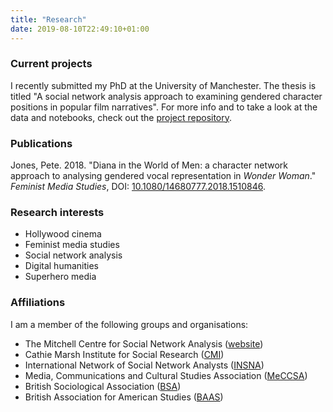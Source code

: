 ```yaml
---
title: "Research"
date: 2019-08-10T22:49:10+01:00
---
```

### Current projects

I recently submitted my PhD at the University of Manchester. The thesis is titled "A social network analysis approach to examining gendered character positions in popular film narratives". For more info and to take a look at the data and notebooks, check out the [project repository](https://github.com/pj398/between-the-lines).

### Publications

Jones, Pete. 2018. "Diana in the World of Men: a character network approach to analysing gendered vocal representation in *Wonder Woman*." *Feminist Media Studies*, DOI: [10.1080/14680777.2018.1510846](https://doi.org/10.1080/14680777.2018.1510846).

### Research interests

- Hollywood cinema
- Feminist media studies
- Social network analysis
- Digital humanities
- Superhero media

### Affiliations

I am a member of the following groups and organisations:

- The Mitchell Centre for Social Network Analysis ([website](https://www.socialsciences.manchester.ac.uk/mitchell-centre/))
- Cathie Marsh Institute for Social Research ([CMI](https://www.cmi.manchester.ac.uk/))
- International Network of Social Network Analysts ([INSNA](https://www.insna.org))
- Media, Communications and Cultural Studies Association ([MeCCSA](https://www.meccsa.org.uk))
- British Sociological Association ([BSA](https://www.britsoc.co.uk))
- British Association for American Studies ([BAAS](https://www.baas.ac.uk))